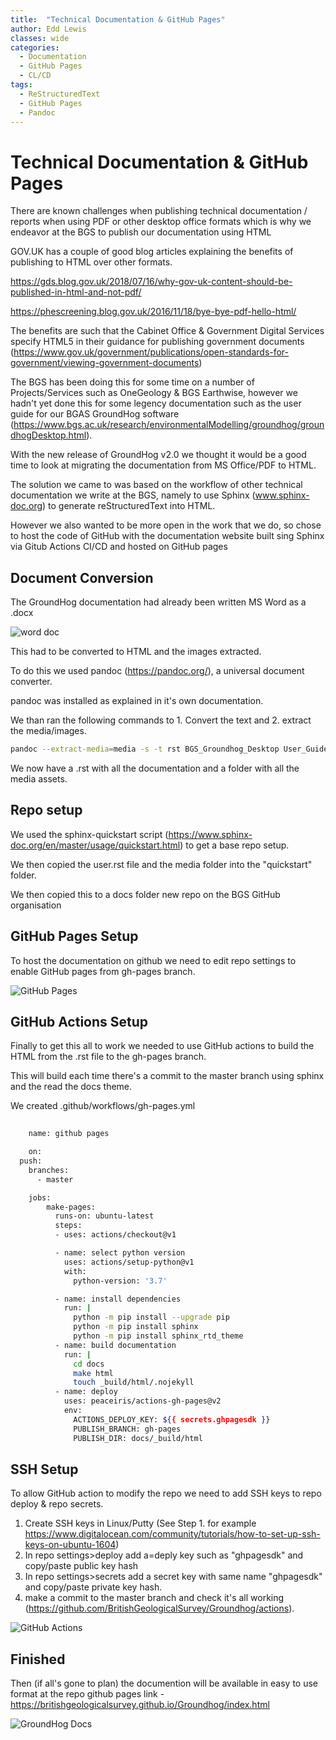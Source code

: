 ```yaml
---
title:  "Technical Documentation & GitHub Pages"
author: Edd Lewis
classes: wide
categories:
  - Documentation
  - GitHub Pages
  - CL/CD
tags:
  - ReStructuredText
  - GitHub Pages
  - Pandoc
---
```


# Technical Documentation & GitHub Pages


There are known challenges when publishing technical documentation / reports when using PDF or other desktop office formats which is why we endeavor at the BGS to publish our documentation using HTML

GOV.UK has a couple of good blog articles explaining the benefits of publishing to HTML over other formats. 

https://gds.blog.gov.uk/2018/07/16/why-gov-uk-content-should-be-published-in-html-and-not-pdf/

https://phescreening.blog.gov.uk/2016/11/18/bye-bye-pdf-hello-html/

The benefits are such that the Cabinet Office & Government Digital Services specify HTML5 in their guidance for publishing government documents (https://www.gov.uk/government/publications/open-standards-for-government/viewing-government-documents) 

The BGS has been doing this for some time on a number of Projects/Services such as OneGeology & BGS Earthwise, however we hadn't yet done this for some legency documentation such as the user guide for our BGAS GroundHog software (https://www.bgs.ac.uk/research/environmentalModelling/groundhog/groundhogDesktop.html).

With the new release of GroundHog v2.0 we thought it would be a good time to look at migrating the documentation from MS Office/PDF to HTML. 

The solution we came to was based on the workflow of other technical documentation we write at the BGS, namely to use Sphinx (www.sphinx-doc.org) to generate reStructuredText into HTML. 

However we also wanted to be more open in the work that we do, so chose to host the code of GitHub with the documentation website built sing Sphinx via Gitub Actions CI/CD and hosted on GitHub pages 

## Document Conversion  

The GroundHog documentation had already been written MS Word as a .docx 

![word doc](../../assets/images/2020-02-03-Technical-Documentation/groundhog_word.PNG "GroundHog Word Doc")

This had to be converted to HTML and the images extracted. 

To do this we used pandoc (https://pandoc.org/), a universal document converter. 

pandoc was installed as explained in it's own documentation.

We than ran the following commands to 1. Convert the text and 2. extract the media/images.  

```bash
pandoc --extract-media=media -s -t rst BGS_Groundhog_Desktop User_Guide_v2_0 -o user.rst
```

We now have a .rst with all the documentation and a folder with all the media assets. 

## Repo setup 

We used the sphinx-quickstart script (https://www.sphinx-doc.org/en/master/usage/quickstart.html) to get a base repo setup. 

We then copied the user.rst file and the media folder into the "quickstart" folder. 

We then copied this to a docs folder new repo on the BGS GitHub organisation 

## GitHub Pages Setup

To host the documentation on github we need to edit repo settings to enable GitHub pages from gh-pages branch. 

![GitHub Pages](../../assets/images/2020-02-03-Technical-Documentation/github_setup.png "GitHub Pages") 

## GitHub Actions Setup

Finally to get this all to work we needed to use GitHub actions to build the HTML from the .rst file to the gh-pages branch. 

This will build each time there's a commit to the master branch using sphinx and the read the docs theme. 

We created .github/workflows/gh-pages.yml

```bash
		
	name: github pages

	on:
  push:
    branches:
      - master

	jobs:
		make-pages:
		  runs-on: ubuntu-latest
		  steps:
		  - uses: actions/checkout@v1

		  - name: select python version
		    uses: actions/setup-python@v1
		    with:
		      python-version: '3.7'

		  - name: install dependencies
		    run: |
		      python -m pip install --upgrade pip
		      python -m pip install sphinx
		      python -m pip install sphinx_rtd_theme
		  - name: build documentation
		    run: |
		      cd docs
		      make html
		      touch _build/html/.nojekyll
		  - name: deploy
		    uses: peaceiris/actions-gh-pages@v2
		    env:
		      ACTIONS_DEPLOY_KEY: ${{ secrets.ghpagesdk }}
		      PUBLISH_BRANCH: gh-pages
		      PUBLISH_DIR: docs/_build/html
```

## SSH Setup

To allow GitHub action to modify the repo we need to add SSH keys to repo deploy & repo secrets. 

1. Create SSH keys in Linux/Putty (See Step 1. for example https://www.digitalocean.com/community/tutorials/how-to-set-up-ssh-keys-on-ubuntu-1604)
2.  In repo settings>deploy add a=deply key such as "ghpagesdk" and copy/paste public key hash
3. In repo settings>secrets add a secret key with same name "ghpagesdk" and copy/paste private key hash. 
4.  make a commit to the master branch and check it's all working (https://github.com/BritishGeologicalSurvey/Groundhog/actions). 

![GitHub Actions](../../assets/images/2020-02-03-Technical-Documentation/Github_Actions.png "GitHub Actions") 

## Finished

Then (if all's gone to plan) the documention will be available in easy to use format at the repo github pages link - https://britishgeologicalsurvey.github.io/Groundhog/index.html 

![GroundHog Docs](../../assets/images/2020-02-03-Technical-Documentation/groundhog_docs.png "GroundHog Docs") 
